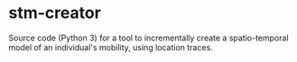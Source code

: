 # stm-creator
Source code (Python 3) for a tool to incrementally create a spatio-temporal model of an individual's mobility, using location traces.
